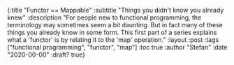 {:title "Functor == Mappable"
 :subtitle "Things you didn't know you already knew"
 :description "For people new to functional programming, the terminology may sometimes seem a bit daunting. But in fact many of these things you already know in some form. This first part of a series explains what a 'functor' is by relating it to the 'map' operation."
 :layout :post
 :tags ["functional programming", "functor", "map"]
 :toc true
 :author "Stefan"
 :date "2020-00-00"
 :draft? true}
